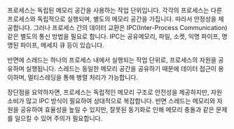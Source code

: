 프로세스는 독립된 메모리 공간을 사용하는 작업 단위입니다. 각각의 프로세스는 다른 프로세스와 독립적으로 실행되며, 별도의 메모리 공간을 가집니다. 따라서 안정성을 제공합니다. 그러나 프로세스 간의 데이터 교환은 IPC(Inter-Process Communication) 같은 별도의 통신 방법을 필요로 합니다. IPC는 공유메모리, 파일, 소켓, 익명 파이프, 명명된 파이프, 메세지 큐 등이 있습니다.

반면에 스레드는 하나의 프로세스 내에서 실행되는 작업 단위로, 프로세스의 자원을 공유하며 실행됩니다. 스레드는 동일한 메모리 공간을 공유하기 때문에 데이터 접근이 용이하며, 멀티스레딩을 통해 병렬 처리가 가능합니다.

장단점을 요약하자면, 프로세스는 독립적인 메모리 구조로 안전성을 제공하지만, 자원 소비가 많고 IPC 방식이 필요하여 상대적으로 복잡합니다. 반면 스레드는 메모리와 자원을 공유하여 효율성을 높일 수 있지만, 잘못된 동기화로 인해 메모리 충돌과 같은 문제를 일으킬 수 있어 주의가 필요합니다.